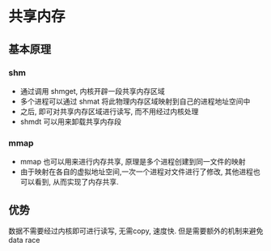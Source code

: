 # 共享内存


## 基本原理

### shm
* 通过调用 shmget, 内核开辟一段共享内存区域
* 多个进程可以通过 shmat 将此物理内存区域映射到自己的进程地址空间中
* 之后, 即可对共享内存区域进行读写, 而不用经过内核处理
* shmdt 可以用来卸载共享内存段

### mmap
* mmap 也可以用来进行内存共享, 原理是多个进程创建到同一文件的映射
* 由于映射在各自的虚拟地址空间,一次一个进程对文件进行了修改, 其他进程也可以看到, 从而实现了内存共享.

## 优势
数据不需要经过内核即可进行读写, 无需copy, 速度快. 但是需要额外的机制来避免 data race